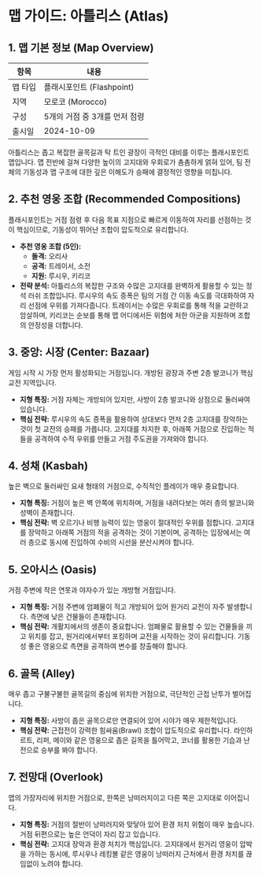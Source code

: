 # 맵 가이드: 아틀리스 (Atlas)

## 1. 맵 기본 정보 (Map Overview)

| 항목    | 내용                          |
| ------- | ----------------------------- |
| 맵 타입 | 플래시포인트 (Flashpoint)     |
| 지역    | 모로코 (Morocco)              |
| 구성    | 5개의 거점 중 3개를 먼저 점령 |
| 출시일  | 2024-10-09                    |

아틀리스는 좁고 복잡한 골목길과 탁 트인 광장이 극적인 대비를 이루는 플래시포인트 맵입니다. 맵 전반에 걸쳐 다양한 높이의 고지대와 우회로가 촘촘하게 얽혀 있어, 팀 전체의 기동성과 맵 구조에 대한 깊은 이해도가 승패에 결정적인 영향을 미칩니다.

## 2. 추천 영웅 조합 (Recommended Compositions)

플래시포인트는 거점 점령 후 다음 목표 지점으로 빠르게 이동하여 자리를 선점하는 것이 핵심이므로, 기동성이 뛰어난 조합이 압도적으로 유리합니다.

- **추천 영웅 조합 (5인):**
  - **돌격:** 오리사
  - **공격:** 트레이서, 소전
  - **지원:** 루시우, 키리코
- **전략 분석:** 아틀리스의 복잡한 구조와 수많은 고지대를 완벽하게 활용할 수 있는 정석 러쉬 조합입니다. 루시우의 속도 증폭은 팀의 거점 간 이동 속도를 극대화하여 자리 선점에 우위를 가져다줍니다. 트레이서는 수많은 우회로를 통해 적을 교란하고 암살하며, 키리코는 순보를 통해 맵 어디에서든 위험에 처한 아군을 지원하며 조합의 안정성을 더합니다.

## 3. 중앙: 시장 (Center: Bazaar)

게임 시작 시 가장 먼저 활성화되는 거점입니다. 개방된 광장과 주변 2층 발코니가 핵심 교전 지역입니다.

- **지형 특징:** 거점 자체는 개방되어 있지만, 사방이 2층 발코니와 상점으로 둘러싸여 있습니다.
- **핵심 전략:** 루시우의 속도 증폭을 활용하여 상대보다 먼저 2층 고지대를 장악하는 것이 첫 교전의 승패를 가릅니다. 고지대를 차지한 후, 아래쪽 거점으로 진입하는 적들을 공격하여 수적 우위를 만들고 거점 주도권을 가져와야 합니다.

## 4. 성채 (Kasbah)

높은 벽으로 둘러싸인 요새 형태의 거점으로, 수직적인 플레이가 매우 중요합니다.

- **지형 특징:** 거점이 높은 벽 안쪽에 위치하며, 거점을 내려다보는 여러 층의 발코니와 성벽이 존재합니다.
- **핵심 전략:** 벽 오르기나 비행 능력이 있는 영웅이 절대적인 우위를 점합니다. 고지대를 장악하고 아래쪽 거점의 적을 공격하는 것이 기본이며, 공격하는 입장에서는 여러 층으로 동시에 진입하여 수비의 시선을 분산시켜야 합니다.

## 5. 오아시스 (Oasis)

거점 주변에 작은 연못과 야자수가 있는 개방형 거점입니다.

- **지형 특징:** 거점 주변에 엄폐물이 적고 개방되어 있어 원거리 교전이 자주 발생합니다. 측면에 낮은 건물들이 존재합니다.
- **핵심 전략:** 개활지에서의 생존이 중요합니다. 엄폐물로 활용할 수 있는 건물들을 끼고 위치를 잡고, 원거리에서부터 포킹하며 교전을 시작하는 것이 유리합니다. 기동성 좋은 영웅으로 측면을 공격하여 변수를 창출해야 합니다.

## 6. 골목 (Alley)

매우 좁고 구불구불한 골목길의 중심에 위치한 거점으로, 극단적인 근접 난투가 벌어집니다.

- **지형 특징:** 사방이 좁은 골목으로만 연결되어 있어 시야가 매우 제한적입니다.
- **핵심 전략:** 근접전이 강력한 힘싸움(Brawl) 조합이 압도적으로 유리합니다. 라인하르트, 리퍼, 메이와 같은 영웅으로 좁은 길목을 틀어막고, 코너를 활용한 기습과 난전으로 승부를 봐야 합니다.

## 7. 전망대 (Overlook)

맵의 가장자리에 위치한 거점으로, 한쪽은 낭떠러지이고 다른 쪽은 고지대로 이어집니다.

- **지형 특징:** 거점의 절반이 낭떠러지와 맞닿아 있어 환경 처치 위험이 매우 높습니다. 거점 뒤편으로는 높은 언덕이 자리 잡고 있습니다.
- **핵심 전략:** 고지대 장악과 환경 처치가 핵심입니다. 고지대에서 원거리 영웅이 압박을 가하는 동시에, 루시우나 레킹볼 같은 영웅이 낭떠러지 근처에서 환경 처치를 끊임없이 노려야 합니다.
